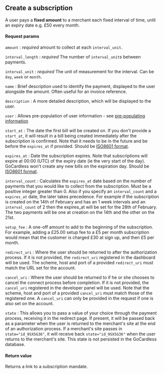 ## Create a subscription

A user pays a **fixed amount** to a merchant each fixed interval of time, until an expiry date e.g. £50 every month.

#### Request params

`amount`
:    _required_ amount to collect at each `interval_unit`.

`interval_length`
:    _required_ The number of `interval_unit`s between payments.

`interval_unit`
:    _required_ The unit of measurement for the interval. Can be `day`, `week` or `month`.

`name`
:    Brief description used to identify the payment, displayed to the user alongside the amount. Often useful for an invoice reference.

`description`
:    A more detailed description, which will be displayed to the user.

`user`
:    Allows pre-population of user information - see [pre-populating information](#pre-populating-information)

`start_at`
:    The date the first bill will be created on. If you don't provide a `start_at`, it will result in a bill being created immediately after the subscription is confirmed. Note that it needs to be in the future and be before the  `expires_at` if provided. Should be [ISO8601 format](http://www.w3.org/TR/NOTE-datetime).

`expires_at`
:    Date the subscription expires. Note that subscriptions will expire at 00:00 (UTC) of the expiry date (ie the very start of the day). GoCardless won't create any new bills on the expiration day. Should be [ISO8601 format](http://www.w3.org/TR/NOTE-datetime).

`interval_count`
:    Calculates the `expires_at` date based on the number of payments that you would like to collect from the subscription. Must be a positive integer greater than 0. Also if you specify an `interval_count` and a `expires_at` date, the later takes precedence. For example if the subscription is created on the 14th of February and has an 1 week intervals and an `interval_count` of 2 then the expires_at will be set for the 28th of February. The two payments will be one at creation on the 14th and the other on the 21st.

`setup_fee`
:    A one-off amount to add to the beginning of the subscription. For example, adding a £25.00 setup fee to a £5 per month subscription would mean that the customer is charged £30 at sign up, and then £5 per month.

`redirect_uri`
:    Where the user should be returned to after the authorization process. If it is not provided, the `redirect_uri` registered in the dashboard will be used. The scheme, host and port of a provided `redirect_uri` must match the URL set for the account.

`cancel_uri`
:    Where the user should be returned to if he or she chooses to cancel the connect process before completion. If it is not provided, the `cancel_uri` registered in the developer panel will be used. Note that the scheme, host and port of a provided  `cancel_uri` must match those of the registered one. A `cancel_uri` can only be provided in the request if one is also set on the account.

`state`
:    This allows you to pass a value of your choice through the payment process, receiving it in the redirect page. If present, it will be passed back as a parameter when the user is returned to the merchant's site at the end of an authorization process. If a merchant's site passes in `state="id_9SX5G36"`, it will receive back `state="id_9SX5G36"` when the user returns to the merchant's site. This state is not persisted in the GoCardless database.

#### Return value

Returns a link to a subscription mandate.
